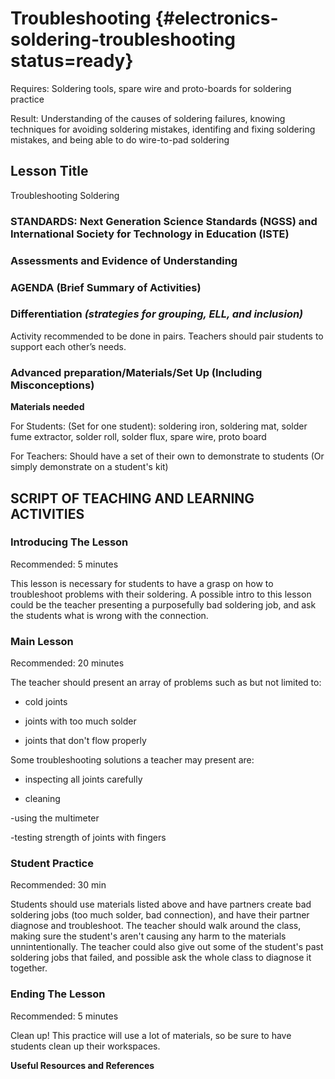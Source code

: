 # Troubleshooting {#electronics-soldering-troubleshooting status=ready}

<div class='requirements' markdown='1'>

Requires: Soldering tools, spare wire and proto-boards for soldering practice

Result: Understanding of the causes of soldering failures, knowing techniques for avoiding soldering mistakes, identifing and fixing soldering mistakes, and being able to do wire-to-pad soldering


</div>

## Lesson Title
Troubleshooting Soldering

### STANDARDS: Next Generation Science Standards (NGSS) and International Society for Technology in Education (ISTE)



### Assessments and Evidence of Understanding


### AGENDA (Brief Summary of Activities)


### Differentiation _(strategies for grouping, ELL, and inclusion)_
Activity recommended to be done in pairs. Teachers should pair students to support each other’s needs.

### Advanced preparation/Materials/Set Up (Including Misconceptions)

**Materials needed**

For Students: (Set for one student): soldering iron, soldering mat, solder fume extractor, solder roll, solder flux, spare wire, proto board

For Teachers: Should have a set of their own to demonstrate to students (Or simply demonstrate on a student's kit)


## SCRIPT OF TEACHING AND LEARNING ACTIVITIES


### Introducing The Lesson

Recommended: 5 minutes

This lesson is necessary for students to have a grasp on how to troubleshoot problems with their soldering. A possible intro to this lesson could be the teacher presenting a purposefully bad soldering job, and ask the students what is wrong with the connection. 

### Main Lesson

Recommended: 20 minutes

The teacher should present an array of problems such as but not limited to:

- cold joints

- joints with too much solder

- joints that don't flow properly

Some troubleshooting solutions a teacher may present are:

- inspecting all joints carefully

- cleaning

-using the multimeter

-testing strength of joints with fingers

### Student Practice

Recommended: 30 min

Students should use materials listed above and have partners create bad soldering jobs (too much solder, bad connection), and have their partner diagnose and troubleshoot. The teacher should walk around the class, making sure the student's aren't causing any harm to the materials unnintentionally. The teacher could also give out some of the student's past soldering jobs that failed, and possible ask the whole class to diagnose it together.



### Ending The Lesson

Recommended: 5 minutes

Clean up! This practice will use a lot of materials, so be sure to have students clean up their workspaces.

**Useful Resources and References**
